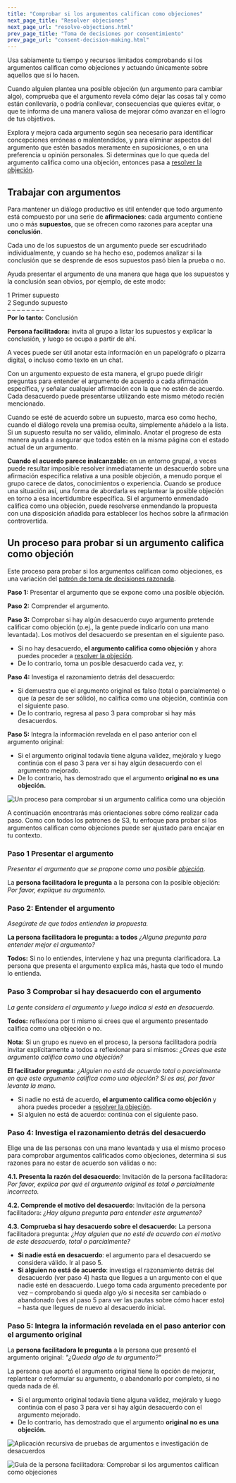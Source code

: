 ```yaml
---
title: "Comprobar si los argumentos califican como objeciones"
next_page_title: "Resolver objeciones"
next_page_url: "resolve-objections.html"
prev_page_title: "Toma de decisiones por consentimiento"
prev_page_url: "consent-decision-making.html"
---
```



<div class="card summary"><div class="card-body">Usa sabiamente tu tiempo y recursos limitados comprobando si los argumentos califican como objeciones y actuando únicamente sobre aquellos que sí lo hacen.
</div></div>

Cuando alguien plantea una posible objeción (un argumento para cambiar algo), comprueba que el argumento revela cómo dejar las cosas tal y como están conllevaría, o podría conllevar, consecuencias que quieres evitar, o que te informa de una manera valiosa de mejorar cómo avanzar en el logro de tus objetivos.

Explora y mejora cada argumento según sea necesario para identificar concepciones erróneas o malentendidos, y para eliminar aspectos del argumento que estén basados meramente en suposiciones, o en una preferencia u opinión personales. Si determinas que lo que queda del argumento califica como una objeción, entonces pasa a [resolver la objeción](resolve-objections.html).


## Trabajar con argumentos

Para mantener un diálogo productivo es útil entender que todo argumento está compuesto por una serie de **afirmaciones**: cada argumento contiene uno o más **supuestos**, que se ofrecen como razones para aceptar una **conclusión**.

Cada uno de los supuestos de un argumento puede ser escudriñado individualmente, y cuando se ha hecho eso, podemos analizar si la conclusión que se desprende de esos supuestos pasó bien la prueba o no.

Ayuda presentar el argumento de una manera que haga que los supuestos y la conclusión sean obvios, por ejemplo, de este modo:

1 Primer supuesto \
2 Segundo supuesto \
– – – – – – – – \
**Por lo tanto**: Conclusión

**Persona facilitadora:** invita al grupo a listar los supuestos y explicar la conclusión, y luego se ocupa a partir de ahí.

A veces puede ser útil anotar esta información en un papelógrafo o pizarra digital, o incluso como texto en un chat.

Con un argumento expuesto de esta manera, el grupo puede dirigir preguntas para entender el argumento de acuerdo a cada afirmación específica, y señalar cualquier afirmación con la que no estén de acuerdo. Cada desacuerdo puede presentarse utilizando este mismo método recién mencionado.

Cuando se esté de acuerdo sobre un supuesto, marca eso como hecho, cuando el diálogo revela una premisa oculta, simplemente añádelo a la lista. Si un supuesto resulta no ser válido, elimínalo. Anotar el progreso de esta manera ayuda a asegurar que todos estén en la misma página con el estado actual de un argumento.

**Cuando el acuerdo parece inalcanzable:** en un entorno grupal, a veces puede resultar imposible resolver inmediatamente un desacuerdo sobre una afirmación específica relativa a una posible objeción, a menudo porque el grupo carece de datos, conocimientos o experiencia. Cuando se produce una situación así, una forma de abordarla es replantear la posible objeción en torno a esa incertidumbre específica. Si el argumento enmendado califica como una objeción, puede resolverse enmendando la propuesta con una disposición añadida para establecer los hechos sobre la afirmación controvertida.


## Un proceso para probar si un argumento califica como objeción

Este proceso para probar si los argumentos califican como objeciones, es una variación del [patrón de toma de decisiones razonada](reasoned-decision-making.html).

**Paso 1:** Presentar el argumento que se expone como una posible objeción.

**Paso 2:** Comprender el argumento.

**Paso 3:** Comprobar si hay algún desacuerdo cuyo argumento pretende calificar como objeción (p.ej., la gente puede indicarlo con una mano levantada). Los motivos del desacuerdo se presentan en el siguiente paso.

- Si no hay desacuerdo, **el argumento califica como objeción** y ahora puedes proceder a [resolver la objeción](resolve-objections.html).
- De lo contrario, toma un posible desacuerdo cada vez, y:

**Paso 4:** Investiga el razonamiento detrás del desacuerdo:

- Si demuestra que el argumento original es falso (total o parcialmente) o que (a pesar de ser sólido), no califica como una objeción, continúa con el siguiente paso.
- De lo contrario, regresa al paso 3 para comprobar si hay más desacuerdos.

**Paso 5:** Integra la información revelada en el paso anterior con el argumento original:

- Si el argumento original todavía tiene alguna validez, mejóralo y luego continúa con el paso 3 para ver si hay algún desacuerdo con el argumento mejorado.
- De lo contrario, has demostrado que el argumento **original no es una objeción.**

![Un proceso para comprobar si un argumento califica como una objeción](img/agreements/test-arguments.png)

A continuación encontrarás más orientaciones sobre cómo realizar cada paso. Como con todos los patrones de S3, tu enfoque para probar si los argumentos califican como objeciones puede ser ajustado para encajar en tu contexto.


### Paso 1 Presentar el argumento

*Presentar el argumento que se propone como una posible <a href="glossary.html#entry-objection" class="glossary-tooltip" data-toggle="tooltip" title="Objeción: Un argumento, relacionado con una propuesta, acuerdo, actividad o el estado actual de las cosas, que revela consecuencias o riesgos que preferirías evitar, o muestra maneras valiosas de mejorar.">objeción</a>*.

La **persona facilitadora le pregunta** a la persona con la posible objeción: *Por favor, explique su argumento.*


### Paso 2: Entender el argumento

*Asegúrate de que todos entienden la propuesta.*

**La persona facilitadora le pregunta: a todos** *¿Alguna pregunta para entender mejor el argumento?*

**Todos:** Si no lo entiendes, interviene y haz una pregunta clarificadora. La persona que presenta el argumento explica más, hasta que todo el mundo lo entienda.


### Paso 3 Comprobar si hay desacuerdo con el argumento

*La gente considera el argumento y luego indica si está en desacuerdo.*

**Todos:** reflexiona por ti mismo si crees que el argumento presentado califica como una objeción o no.

**Nota:** Si un grupo es nuevo en el proceso, la persona facilitadora podría invitar explícitamente a todos a reflexionar para sí mismos: *¿Crees que este argumento califica como una objeción?*

**El facilitador pregunta**: *¿Alguien no está de acuerdo total o parcialmente en que este argumento califica como una objeción? Si es así, por favor levanta la mano.*

- Si nadie no está de acuerdo, **el argumento califica como objeción** y ahora puedes proceder a [resolver la objeción](resolve-objections.html).
- Si alguien no está de acuerdo: continúa con el siguiente paso.


### Paso 4: Investiga el razonamiento detrás del desacuerdo

Elige una de las personas con una mano levantada y usa el mismo proceso para comprobar argumentos calificados como objeciones, determina si sus razones para no estar de acuerdo son válidas o no:

**4.1. Presenta la razón del desacuerdo**: Invitación de la persona facilitadora: *Por favor, explica por qué el argumento original es total o parcialmente incorrecto.*

**4.2. Comprende el motivo del desacuerdo**: Invitación de la persona facilitadora: *¿Hay alguna pregunta para entender este argumento?*

**4.3. Comprueba si hay desacuerdo sobre el desacuerdo:** La persona facilitadora pregunta: *¿Hay alguien que no esté de acuerdo con el motivo de este desacuerdo, total o parcialmente?*

- **Si nadie está en desacuerdo**: el argumento para el desacuerdo se considera válido. Ir al paso 5.
- **Si alguien no está de acuerdo**: investiga el razonamiento detrás del desacuerdo (ver paso 4) hasta que llegues a un argumento con el que nadie esté en desacuerdo. Luego toma cada argumento precedente por vez – comprobando si queda algo y/o si necesita ser cambiado o abandonado (ves al paso 5 para ver las pautas sobre cómo hacer esto) – hasta que llegues de nuevo al desacuerdo inicial.


### Paso 5: Integra la información revelada en el paso anterior con el argumento original

La **persona facilitadora le pregunta** a la persona que presentó el argumento original: *"¿Queda algo de tu argumento?"*

La persona que aportó el argumento original tiene la opción de mejorar, replantear o reformular su argumento, o abandonarlo por completo, si no queda nada de él.

- Si el argumento original todavía tiene alguna validez, mejóralo y luego continúa con el paso 3 para ver si hay algún desacuerdo con el argumento mejorado.
- De lo contrario, has demostrado que el argumento **original no es una objeción.**

![Aplicación recursiva de pruebas de argumentos e investigación de desacuerdos](img/agreements/test-arguments-process.png)

![Guía de la persona facilitadora: Comprobar si los argumentos califican como objeciones](img/agreements/test-arguments-facilitation-guide.png)
